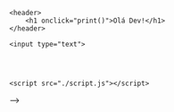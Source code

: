 <!--
#DOM document object model
-é o html convertido para um Objeto Javascript
-api que representa e interage com HTML
-estrutura de dados do tipo árvore, criada pelo browser
-propriedades e metodos
    Pra que serve
        -javascript usa a DOM para se conectar ao HTML
        -manipular o html com o javascript
        -você só programa para a WEB pq existe a DOM

NodeList aceita usar um foreach por exemplo, diferente do html collection

//getElementById()
console.log(document.getElementById('blog-title'))
const elementid = document.getElementById('blog-title')
console.log(elementid)
//getElementsByClassName()
console.log(document.getElementsByClassName('one'))
const elementclass = document.getElementsByClassName('one')
console.log(elementclass)
//getElementsByTagName()
console.log(document.getElementsByTagName('body'))
const elementtag = document.getElementsByTagName('body')
console.log(elementtag)
//querySelector()
console.log(document.querySelector('#blog-title'))
const elementquery = document.querySelector('.one')
console.log(elementquery)
//querySelectorAll()
console.log(document.querySelectorAll('h1'))
const elementqueryall = document.querySelectorAll('h1')
console.log(elementqueryall)

//Manipulando conteudo

//textContent
elementid.textContent = "Olá Dev!"
console.log(elementid)
//innerText
elementid.innerText = "Olá Desenvolvedores!"
console.log(elementid)
//innerHTML
elementid.innerHTML = "<h1>olá novamente</h1> <h2>bem vindo</h2>"
console.log(elementid)
//value
const element = document.querySelector('input')
console.log(element.value)
element.value = "valor que eu quiser"
console.log(element.value)

//manipulando elementos
//atributos
const header =document.querySelector('header')
header.setAttribute('id', 'header')
console.log(header.getAttribute('class'))
header.removeAttribute('class')

//alterando estilos
const element = document.querySelector('body')

element.style.backgroundColor = "#f9f300"

//classList

const element = document.querySelector('body')
console.log(element.classList)
element.classList.add('active')
console.log(element.classList)
element.classList.remove('active')
console.log(element.classList)
element.classList.toggle('active')
console.log(element.classList)
element.classList.toggle('active')
console.log(element.classList)

//navegando pelos elementos

//parentNode parentElement

const body = document.querySelector('body')

console.log(body.parentNode)
console.log(body.parentElement)

//childNodes children

console.log(body.childNodes)
console.log(body.children)
console.log(body.firstChild)
console.log(body.firstElementChild)
console.log(body.lastChild)
console.log(body.lastElementChild)

//nextSibiling

const el = document.querySelector('header')
console.log(el.nextSibling)
console.log(el.nextElementSibling)
console.log(el.previousSibling)
console.log(el.previousElementSibling)

//criando e adicionando elementos

//createElements

const div = document.createElement('div');

div.innerText = "ola devs"

//append
const body = document.querySelector('body')

body.append(div)
body.prepend(div)

//insertBefore

const div = document.createElement('div');
div.innerText = "Olá Devs!"

//insertBefore
const body = document.querySelector('body')
const header = body.querySelector('header')

body.insertBefore(div, header.nextSibling)

//Eventos

function print() {
    console.log('print')
}

<header>
    <h1 onclick="print()">Olá Dev!</h1>
</header>

//Eventos

function print() {
    console.log('print')
}

const input = document.querySelector('input')

input.onkeypress = function() {
    console.log('tecla acionada')
}
input.onkeydown = function() {
    console.log('tecla pressionada')
}
input.onkeyup = function() {
    console.log('tecla foi solta')
}

const h1 = document.querySelector('h1')

h1.addEventListener('click', print)

input.onkeypress = function(event) {
    //console.log(event)
    console.log(event.currentTarget.value)
}

<!-- <h1>title</h1>
    <header class="classe">
        <h1 id="blog-title">Meu blog</h1>
    </header>

    <h1 class="one">Elemento com classe</h1>
    <input value="populado"> -->

    <header>
        <h1 onclick="print()">Olá Dev!</h1>
    </header>

    <input type="text">
    



    <script src="./script.js"></script>


-->